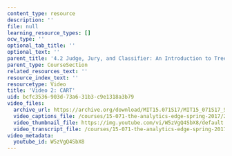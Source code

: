 ```yaml
---
content_type: resource
description: ''
file: null
learning_resource_types: []
ocw_type: ''
optional_tab_title: ''
optional_text: ''
parent_title: '4.2 Judge, Jury, and Classifier: An Introduction to Trees '
parent_type: CourseSection
related_resources_text: ''
resource_index_text: ''
resourcetype: Video
title: 'Video 2: CART'
uid: bcfc3536-903d-73a6-31b3-c9e1318a3b79
video_files:
  archive_url: https://archive.org/download/MIT15.071S17/MIT15_071S17_Session_4.2.03_300k.mp4
  video_captions_file: /courses/15-071-the-analytics-edge-spring-2017/2c07af49d24b5fccac4c2065547d31a1_W5zVgQ4SbX8.vtt
  video_thumbnail_file: https://img.youtube.com/vi/W5zVgQ4SbX8/default.jpg
  video_transcript_file: /courses/15-071-the-analytics-edge-spring-2017/840265df9b1303f45ee3b2b88eed2c79_W5zVgQ4SbX8.pdf
video_metadata:
  youtube_id: W5zVgQ4SbX8
---
```

